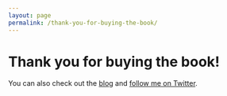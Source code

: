 ```yaml
---
layout: page
permalink: /thank-you-for-buying-the-book/
---
```


# Thank you for buying the book!

You can also check out the [blog](/blog) and [follow me on Twitter](https://twitter.com/cpp_rocks).

